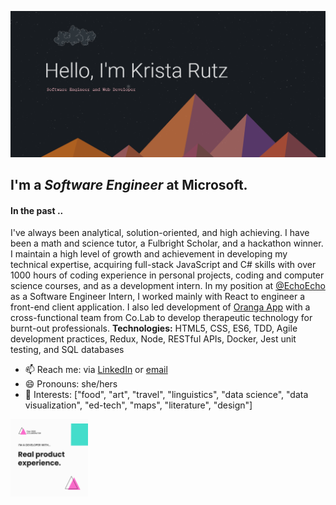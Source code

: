 ![Hello, I'm Krista Rutz: Software Engineer and Web Developer](https://github.com/KristaRutz/KristaRutz/blob/master/bio-header.png)

## I'm a _Software Engineer_ at Microsoft.

<!-- #### **Currently** ..

I'm working as part of Leap _Cohort 23_, a Microsoft initiative to bring more diversity into tech by seeking out people from a variety on non-traditional backgrounds. -->

#### **In the past** ..

I've always been analytical, solution-oriented, and high achieving. I have been a math and science tutor, a Fulbright Scholar, and a hackathon winner. I maintain a high level of growth and achievement in developing my technical expertise, acquiring full-stack JavaScript and C# skills with over 1000 hours of coding experience in personal projects, coding and computer science courses, and as a development intern. In my position at [@EchoEcho](www.github.com/echoecho) as a Software Engineer Intern, I worked mainly with React to engineer a front-end client application. I also led development of [Oranga App](www.github.com/KristaRutz/oranga-app) with a cross-functional team from Co.Lab to develop therapeutic technology for burnt-out professionals. **Technologies:** HTML5, CSS, ES6, TDD, Agile development practices, Redux, Node, RESTful APIs, Docker, Jest unit testing, and SQL databases

<!-- #### **I'm looking for** ..

New opportunities! I love learning and taking on a breadth of responsibilities and technical challenges. I'm also passionate about design and solving problems that benefit real people and communities. If you are looking for a highly motivated, technically skilled software or web developer, don't hesitate to reach out! -->

- 📫 Reach me: via [LinkedIn](www.linkedin.com/in/kristarutz) or [email](mailto:kristarutz@gmail.com)
- 😄 Pronouns: she/hers
- 🌱 Interests: ["food", "art", "travel", "linguistics", "data science", "data visualization", "ed-tech", "maps", "literature", "design"]

<img alt="I have real product experience!" src="https://github.com/KristaRutz/KristaRutz/blob/master/assets/Collab_GIF-2-1.gif" width="124">

<!--
**KristaRutz/KristaRutz** is a ✨ _special_ ✨ repository because its `README.md` (this file) appears on your GitHub profile.

Here are some ideas to get you started:

- 🔭 I’m currently working on ...
- 🌱 I’m currently learning ...
- 👯 I’m looking to collaborate on ...
- 🤔 I’m looking for help with ...
- 💬 Ask me about ...
- ⚡ Fun fact: ...👋
-->
